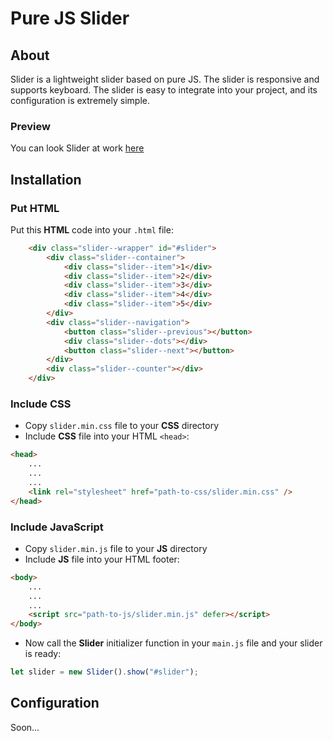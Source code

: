 # Pure JS Slider

## About

Slider is a lightweight slider based on pure JS. The slider is responsive and supports keyboard. The slider is easy to integrate into your project, and its configuration is extremely simple. 

### Preview

You can look Slider at work [here](https://quetan.github.io/Slider/index.html)

## Installation

### Put HTML

Put this **HTML** code into your `.html` file:

```html
	<div class="slider--wrapper" id="#slider">
		<div class="slider--container">
			<div class="slider--item">1</div>
			<div class="slider--item">2</div>
			<div class="slider--item">3</div>
			<div class="slider--item">4</div>
			<div class="slider--item">5</div>
		</div>
		<div class="slider--navigation">
			<button class="slider--previous"></button>
			<div class="slider--dots"></div>
			<button class="slider--next"></button>
		</div>
		<div class="slider--counter"></div>
	</div>
```

### Include CSS

- Copy `slider.min.css` file to your **CSS** directory
- Include **CSS** file into your HTML `<head>`: <br>

```html
<head>
	...
	...
	...
	<link rel="stylesheet" href="path-to-css/slider.min.css" />
</head>
```

### Include JavaScript

- Copy `slider.min.js` file to your **JS** directory
- Include **JS** file into your HTML footer: <br>

```html
<body>
	...
	...
	...
	<script src="path-to-js/slider.min.js" defer></script>
</body>
```

- Now call the **Slider** initializer function in your `main.js` file and your slider is ready: <br>

```javascript
let slider = new Slider().show("#slider");
```

## Configuration

Soon...

